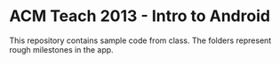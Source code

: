 ACM Teach 2013 - Intro to Android 
=================================

This repository contains sample code from class.
The folders represent rough milestones in the app.
